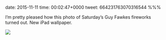 date: 2015-11-11
time: 00:02:47+0000
tweet: 664231763070316544
%%%

I’m pretty pleased how this photo of Saturday’s Guy Fawkes fireworks turned out. New iPad wallpaper.

![](CTfTRN_WsAAZa5J.jpg)
